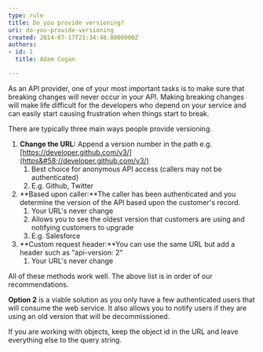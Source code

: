 ```yaml
---
type: rule
title: Do you provide versioning?
uri: do-you-provide-versioning
created: 2014-07-17T21:34:48.0000000Z
authors:
- id: 1
  title: Adam Cogan

---
```


As an API provider, one of your most important tasks is to make sure that breaking changes will never occur in your API. Making breaking changes will make life difficult for the developers who depend on your service and can easily start causing frustration when things start to break.
 
There are typically three main ways people provide versioning.

1. **Change the URL:** Append a version number in the path
e.g. [https://developer.github.com/v3/](https&#58;//developer.github.com/v3/)
    1. Best choice for anonymous API access (callers may not be authenticated)
    2. E.g. Github, Twitter​
2. **Based upon caller:**The caller has been authenticated and you determine the version of the API based upon the customer's record.
    1. Your URL's never change
    2. Allows you to see the oldest version that customers are using and notifying customers to upgrade
    3. E.g. Salesforce
3. **Custom request header:**You can use the same URL but add a header such as "api-version: 2"
    1. Your URL's never change


All of these methods work well. The above list is in order of our recommendations. ​

**Option 2** is a viable solution as you only have a few authenticated users that will consume the web service. It also allows you to notify users if they are using an old version that will be decommissioned.

If you are working with objects, keep the object id in the URL and leave everything else to the query string.
